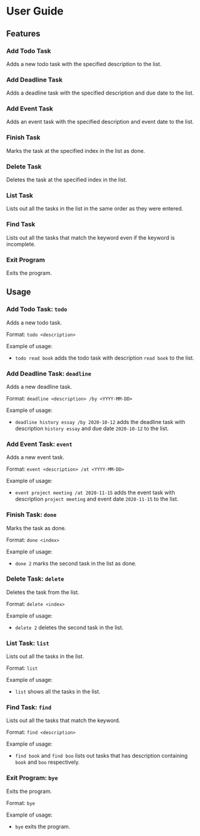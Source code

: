 # User Guide

## Features 

### Add Todo Task 
Adds a new todo task with the specified description to the list.

### Add Deadline Task
Adds a deadline task with the specified description and due date to the list.

### Add Event Task
Adds an event task with the specified description and event date to the list.

### Finish Task
Marks the task at the specified index in the list as done.

### Delete Task
Deletes the task at the specified index in the list.

### List Task
Lists out all the tasks in the list in the same order as they were entered. 

### Find Task
Lists out all the tasks that match the keyword even if the keyword is incomplete.

### Exit Program
Exits the program.
 
## Usage

### Add Todo Task: `todo`
Adds a new todo task.

Format: `todo <description>`

Example of usage: 

* `todo read book` adds the todo task with description `read book` to the list.

### Add Deadline Task: `deadline`
Adds a new deadline task.

Format: `deadline <description> /by <YYYY-MM-DD>`

Example of usage:

* `deadline history essay /by 2020-10-12` adds the deadline task with description `history essay` and due date `2020-10-12` to the list.

### Add Event Task: `event`
Adds a new event task.

Format: `event <description> /at <YYYY-MM-DD>`

Example of usage:

* `event project meeting /at 2020-11-15` adds the event task with description `project meeting` and event date `2020-11-15` to the list.

### Finish Task: `done`
Marks the task as done.

Format: `done <index>`

Example of usage:

* `done 2` marks the second task in the list as done.

### Delete Task: `delete`
Deletes the task from the list.

Format: `delete <index>`

Example of usage:

* `delete 2` deletes the second task in the list.

### List Task: `list`
Lists out all the tasks in the list.

Format: `list`

Example of usage:

* `list` shows all the tasks in the list.

### Find Task: `find`
Lists out all the tasks that match the keyword.

Format: `find <description>`

Example of usage: 

* `find book` and `find boo` lists out tasks that has description containing `book` and `boo` respectively.

### Exit Program: `bye`
Exits the program.

Format: `bye`

Example of usage:

* `bye` exits the program.

